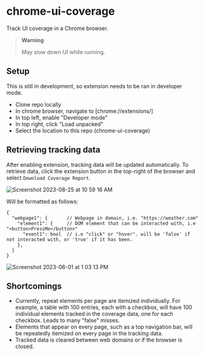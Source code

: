 # chrome-ui-coverage
Track UI coverage in a Chrome browser.

> **Warning**
> 
> May slow down UI while running.

## Setup
This is still in development, so extension needs to be ran in developer mode.

- Clone repo locally
- In chrome browser, navigate to [chrome://extensions/]
- In top left, enable "Developer mode"
- In top right, click "Load unpacked"
- Select the location to this repo (chrome-ui-coverage)

## Retrieving tracking data
After enabling extension, tracking data will be updated automatically. To retrieve data, click the extension button in the top-right of the browser and select `Download Coverage Report`.

![Screenshot 2023-08-25 at 10 59 16 AM](https://github.com/codambro/chrome-ui-coverage/assets/87312005/e1069ba1-234d-4b1c-903d-db1b96e70213)

Will be formatted as follows:
```
{
  "webpage1": {       // Webpage in domain, i.e. "https://weather.com"
    "element1": {     // DOM element that can be interacted with, i.e "<button>PressMe</button>"
      "event1": bool  // i.e "click" or "hover". will be 'false' if not interacted with, or 'true' if it has been.
    },
  }
}
```

![Screenshot 2023-06-01 at 1 03 13 PM](https://github.com/codambro/chrome-ui-coverage/assets/87312005/be9401d1-6a4f-469f-8f2f-c955efa463b0)

## Shortcomings
- Currently, repeat elements per page are itemized individually. For example, a table with 100 entries, each with a checkbox, will have 100 individual elements tracked in the coverage data, one for each checkbox. Leads to many "false" misses.
- Elements that appear on every page, such as a top navigation bar, will be repeatedly itemized on every page in the tracking data.
- Tracked data is cleared between web domains or if the browser is closed.
